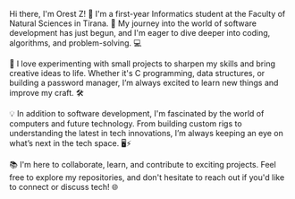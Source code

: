 Hi there, I'm Orest Z! 👋
I'm a first-year Informatics student at the Faculty of Natural Sciences in Tirana. 🚀 My journey into the world of software development has just begun, and I'm eager to dive deeper into coding, algorithms, and problem-solving. 💻

🔧 I love experimenting with small projects to sharpen my skills and bring creative ideas to life. Whether it's C programming, data structures, or building a password manager, I’m always excited to learn new things and improve my craft. 🛠️

💡 In addition to software development, I'm fascinated by the world of computers and future technology. From building custom rigs to understanding the latest in tech innovations, I’m always keeping an eye on what’s next in the tech space. 🖥️⚡

📚 I'm here to collaborate, learn, and contribute to exciting projects. Feel free to explore my repositories, and don't hesitate to reach out if you'd like to connect or discuss tech! 🌐
